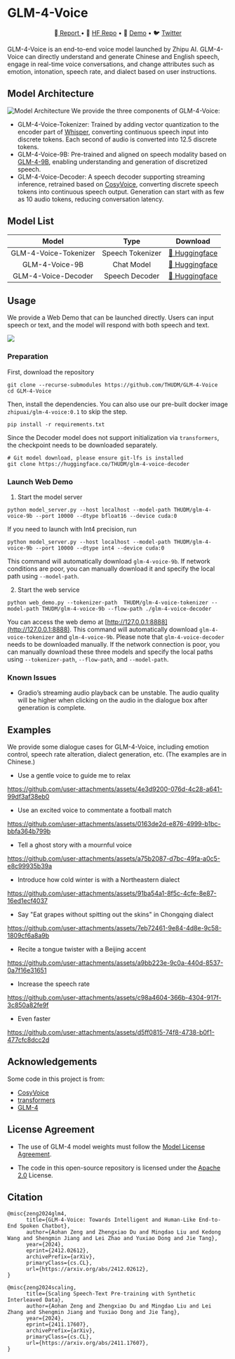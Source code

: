 # GLM-4-Voice
<p align="center">
📄<a href="https://arxiv.org/abs/2412.02612" target="_blank"> Report </a> • 🤗 <a href="https://huggingface.co/THUDM/glm-4-voice-9b" target="_blank">HF Repo</a> • 🤖 <a href="https://modelscope.cn/studios/ZhipuAI/GLM-4-Voice-Demo" target="_blank">Demo</a> • 🐦 <a href="https://twitter.com/thukeg" target="_blank">Twitter</a>
</p>

GLM-4-Voice is an end-to-end voice model launched by Zhipu AI. GLM-4-Voice can directly understand and generate Chinese and English speech, engage in real-time voice conversations, and change attributes such as emotion, intonation, speech rate, and dialect based on user instructions.

## Model Architecture

![Model Architecture](./resources/architecture.jpeg)
We provide the three components of GLM-4-Voice:
* GLM-4-Voice-Tokenizer: Trained by adding vector quantization to the encoder part of [Whisper](https://github.com/openai/whisper), converting continuous speech input into discrete tokens. Each second of audio is converted into 12.5 discrete tokens.
* GLM-4-Voice-9B: Pre-trained and aligned on speech modality based on [GLM-4-9B](https://github.com/THUDM/GLM-4), enabling understanding and generation of discretized speech.
* GLM-4-Voice-Decoder: A speech decoder supporting streaming inference, retrained based on [CosyVoice](https://github.com/FunAudioLLM/CosyVoice), converting discrete speech tokens into continuous speech output. Generation can start with as few as 10 audio tokens, reducing conversation latency.

## Model List

|         Model         |       Type       |                               Download                               |
|:---------------------:|:----------------:|:--------------------------------------------------------------------:|
| GLM-4-Voice-Tokenizer | Speech Tokenizer | [🤗 Huggingface](https://huggingface.co/THUDM/glm-4-voice-tokenizer) |
|    GLM-4-Voice-9B     |    Chat Model    |    [🤗 Huggingface](https://huggingface.co/THUDM/glm-4-voice-9b)     |
|  GLM-4-Voice-Decoder  |  Speech Decoder  |  [🤗 Huggingface](https://huggingface.co/THUDM/glm-4-voice-decoder)  |

## Usage
We provide a Web Demo that can be launched directly. Users can input speech or text, and the model will respond with both speech and text.

![](resources/web_demo.png)

### Preparation

First, download the repository
```shell
git clone --recurse-submodules https://github.com/THUDM/GLM-4-Voice
cd GLM-4-Voice
```
Then, install the dependencies. You can also use our pre-built docker image `zhipuai/glm-4-voice:0.1` to skip the step.
```shell
pip install -r requirements.txt
```
Since the Decoder model does not support initialization via `transformers`, the checkpoint needs to be downloaded separately.

```shell
# Git model download, please ensure git-lfs is installed
git clone https://huggingface.co/THUDM/glm-4-voice-decoder
```

### Launch Web Demo

1. Start the model server

```shell
python model_server.py --host localhost --model-path THUDM/glm-4-voice-9b --port 10000 --dtype bfloat16 --device cuda:0
```

If you need to launch with Int4 precision, run

```shell
python model_server.py --host localhost --model-path THUDM/glm-4-voice-9b --port 10000 --dtype int4 --device cuda:0
```

This command will automatically download `glm-4-voice-9b`. If network conditions are poor, you can manually download it and specify the local path using `--model-path`.

2. Start the web service

```shell
python web_demo.py --tokenizer-path  THUDM/glm-4-voice-tokenizer --model-path THUDM/glm-4-voice-9b --flow-path ./glm-4-voice-decoder
```

You can access the web demo at [http://127.0.0.1:8888](http://127.0.0.1:8888).
This command will automatically download `glm-4-voice-tokenizer` and `glm-4-voice-9b`. Please note that `glm-4-voice-decoder` needs to be downloaded manually.
If the network connection is poor, you can manually download these three models and specify the local paths using `--tokenizer-path`, `--flow-path`, and `--model-path`.

### Known Issues
* Gradio’s streaming audio playback can be unstable. The audio quality will be higher when clicking on the audio in the dialogue box after generation is complete.

## Examples
We provide some dialogue cases for GLM-4-Voice, including emotion control, speech rate alteration, dialect generation, etc. (The examples are in Chinese.)

* Use a gentle voice to guide me to relax

https://github.com/user-attachments/assets/4e3d9200-076d-4c28-a641-99df3af38eb0

* Use an excited voice to commentate a football match

https://github.com/user-attachments/assets/0163de2d-e876-4999-b1bc-bbfa364b799b

* Tell a ghost story with a mournful voice

https://github.com/user-attachments/assets/a75b2087-d7bc-49fa-a0c5-e8c99935b39a

* Introduce how cold winter is with a Northeastern dialect

https://github.com/user-attachments/assets/91ba54a1-8f5c-4cfe-8e87-16ed1ecf4037

* Say "Eat grapes without spitting out the skins" in Chongqing dialect

https://github.com/user-attachments/assets/7eb72461-9e84-4d8e-9c58-1809cf6a8a9b

* Recite a tongue twister with a Beijing accent

https://github.com/user-attachments/assets/a9bb223e-9c0a-440d-8537-0a7f16e31651

  * Increase the speech rate

https://github.com/user-attachments/assets/c98a4604-366b-4304-917f-3c850a82fe9f

  * Even faster

https://github.com/user-attachments/assets/d5ff0815-74f8-4738-b0f1-477cfc8dcc2d

## Acknowledgements

Some code in this project is from:
* [CosyVoice](https://github.com/FunAudioLLM/CosyVoice)
* [transformers](https://github.com/huggingface/transformers)
* [GLM-4](https://github.com/THUDM/GLM-4)

## License Agreement

+ The use of GLM-4 model weights must follow the [Model License Agreement](https://huggingface.co/THUDM/glm-4-voice-9b/blob/main/LICENSE).

+ The code in this open-source repository is licensed under the [Apache 2.0](LICENSE) License.

## Citation

```
@misc{zeng2024glm4,
      title={GLM-4-Voice: Towards Intelligent and Human-Like End-to-End Spoken Chatbot}, 
      author={Aohan Zeng and Zhengxiao Du and Mingdao Liu and Kedong Wang and Shengmin Jiang and Lei Zhao and Yuxiao Dong and Jie Tang},
      year={2024},
      eprint={2412.02612},
      archivePrefix={arXiv},
      primaryClass={cs.CL},
      url={https://arxiv.org/abs/2412.02612}, 
}
```

```
@misc{zeng2024scaling,
      title={Scaling Speech-Text Pre-training with Synthetic Interleaved Data}, 
      author={Aohan Zeng and Zhengxiao Du and Mingdao Liu and Lei Zhang and Shengmin Jiang and Yuxiao Dong and Jie Tang},
      year={2024},
      eprint={2411.17607},
      archivePrefix={arXiv},
      primaryClass={cs.CL},
      url={https://arxiv.org/abs/2411.17607}, 
}
```
